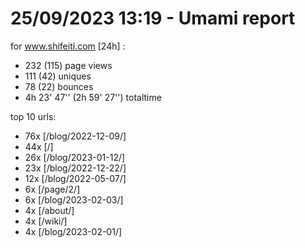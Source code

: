 # 25/09/2023 13:19 - Umami report
for www.shifeiti.com [24h] :

 - 232 (115) page views
 - 111 (42) uniques
 - 78 (22) bounces
 - 4h 23' 47'' (2h 59' 27'') totaltime


top 10 urls:
 - 76x [/blog/2022-12-09/]
 - 44x [/]
 - 26x [/blog/2023-01-12/]
 - 23x [/blog/2022-12-22/]
 - 12x [/blog/2022-05-07/]
 - 6x [/page/2/]
 - 6x [/blog/2023-02-03/]
 - 4x [/about/]
 - 4x [/wiki/]
 - 4x [/blog/2023-02-01/]



